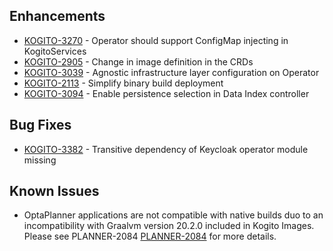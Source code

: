 ## Enhancements

- [KOGITO-3270](https://issues.redhat.com/browse/KOGITO-3270) - Operator should support ConfigMap injecting in KogitoServices
- [KOGITO-2905](https://issues.redhat.com/browse/KOGITO-2905) - Change in image definition in the CRDs
- [KOGITO-3039](https://issues.redhat.com/browse/KOGITO-3039) - Agnostic infrastructure layer configuration on Operator
- [KOGITO-2113](https://issues.redhat.com/browse/KOGITO-2113) - Simplify binary build deployment
- [KOGITO-3094](https://issues.redhat.com/browse/KOGITO-3094) - Enable persistence selection in Data Index controller


## Bug Fixes

- [KOGITO-3382](https://issues.redhat.com/browse/KOGITO-3382) - Transitive dependency of Keycloak operator module missing


## Known Issues
- OptaPlanner applications are not compatible with native builds duo to an incompatibility with Graalvm version 20.2.0 included in Kogito Images. Please see PLANNER-2084 [PLANNER-2084](https://issues.redhat.com/browse/PLANNER-2084) for more details.
